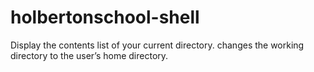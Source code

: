 # holbertonschool-shell
Display the contents list of your current directory.
changes the working directory to the user’s home directory.

